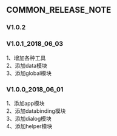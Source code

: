 
## COMMON_RELEASE_NOTE

### V1.0.2

### V1.0.1_2018_06_03
1、增加各种工具  
2、添加data模块  
3、添加global模块  

### V1.0.0_2018_06_01
1、添加app模块   
2、添加databinding模块   
3、添加dialog模块   
4、添加helper模块   
